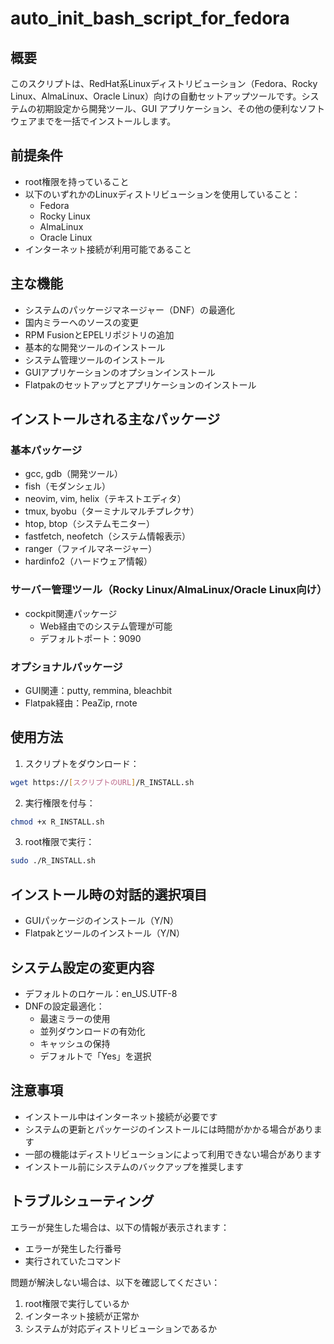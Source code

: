# auto_init_bash_script_for_fedora
## 概要
このスクリプトは、RedHat系Linuxディストリビューション（Fedora、Rocky Linux、AlmaLinux、Oracle Linux）向けの自動セットアップツールです。システムの初期設定から開発ツール、GUI アプリケーション、その他の便利なソフトウェアまでを一括でインストールします。

## 前提条件
- root権限を持っていること
- 以下のいずれかのLinuxディストリビューションを使用していること：
  - Fedora
  - Rocky Linux
  - AlmaLinux
  - Oracle Linux
- インターネット接続が利用可能であること

## 主な機能
- システムのパッケージマネージャー（DNF）の最適化
- 国内ミラーへのソースの変更
- RPM FusionとEPELリポジトリの追加
- 基本的な開発ツールのインストール
- システム管理ツールのインストール
- GUIアプリケーションのオプションインストール
- Flatpakのセットアップとアプリケーションのインストール

## インストールされる主なパッケージ
### 基本パッケージ
- gcc, gdb（開発ツール）
- fish（モダンシェル）
- neovim, vim, helix（テキストエディタ）
- tmux, byobu（ターミナルマルチプレクサ）
- htop, btop（システムモニター）
- fastfetch, neofetch（システム情報表示）
- ranger（ファイルマネージャー）
- hardinfo2（ハードウェア情報）

### サーバー管理ツール（Rocky Linux/AlmaLinux/Oracle Linux向け）
- cockpit関連パッケージ
  - Web経由でのシステム管理が可能
  - デフォルトポート：9090

### オプショナルパッケージ
- GUI関連：putty, remmina, bleachbit
- Flatpak経由：PeaZip, rnote

## 使用方法

1. スクリプトをダウンロード：
```bash
wget https://[スクリプトのURL]/R_INSTALL.sh
```

2. 実行権限を付与：
```bash
chmod +x R_INSTALL.sh
```

3. root権限で実行：
```bash
sudo ./R_INSTALL.sh
```

## インストール時の対話的選択項目
- GUIパッケージのインストール（Y/N）
- Flatpakとツールのインストール（Y/N）

## システム設定の変更内容
- デフォルトのロケール：en_US.UTF-8
- DNFの設定最適化：
  - 最速ミラーの使用
  - 並列ダウンロードの有効化
  - キャッシュの保持
  - デフォルトで「Yes」を選択

## 注意事項
- インストール中はインターネット接続が必要です
- システムの更新とパッケージのインストールには時間がかかる場合があります
- 一部の機能はディストリビューションによって利用できない場合があります
- インストール前にシステムのバックアップを推奨します

## トラブルシューティング
エラーが発生した場合は、以下の情報が表示されます：
- エラーが発生した行番号
- 実行されていたコマンド

問題が解決しない場合は、以下を確認してください：
1. root権限で実行しているか
2. インターネット接続が正常か
3. システムが対応ディストリビューションであるか


